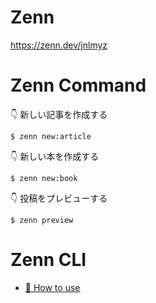# Zenn

https://zenn.dev/jnlmyz

# Zenn Command


  👇  新しい記事を作成する
  ```
  $ zenn new:article
  ```

  👇  新しい本を作成する
  ```
  $ zenn new:book
  ```

  👇  投稿をプレビューする
  ```
  $ zenn preview
  ```
# Zenn CLI

* [📘 How to use](https://zenn.dev/zenn/articles/zenn-cli-guide)